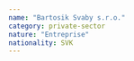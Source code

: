 ```yaml
---
name: "Bartosik Svaby s.r.o."
category: private-sector
nature: "Entreprise"
nationality: SVK
---
```

    